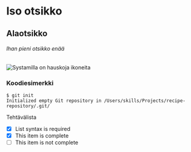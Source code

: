 # Iso otsikko
## Alaotsikko
###### Ihan pieni otsikko enää
![Systamilla on hauskoja ikoneita](https://systam.fi/wp-content/uploads/2022/06/211221_systam_kumppani-1044x1044.png)

### Koodiesimerkki
```
$ git init
Initialized empty Git repository in /Users/skills/Projects/recipe-repository/.git/
```
Tehtävälista
- [x] List syntax is required
- [x] This item is complete
- [ ] This item is not complete
